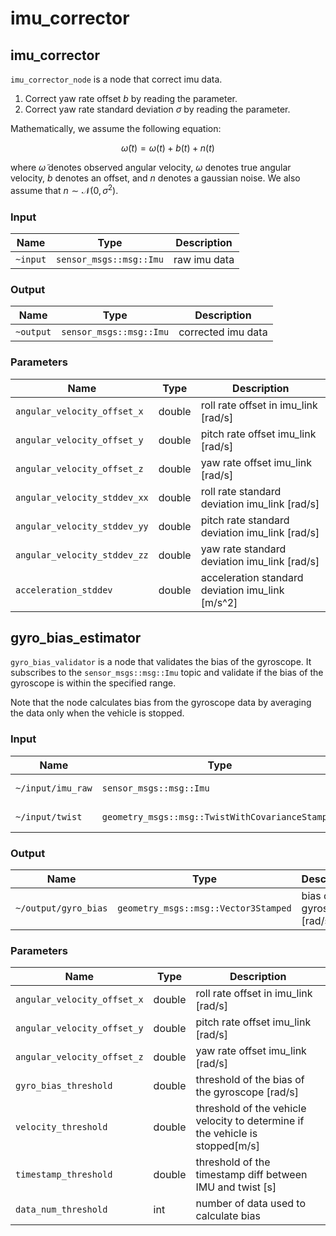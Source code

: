 # imu_corrector

## imu_corrector

`imu_corrector_node` is a node that correct imu data.

1. Correct yaw rate offset $b$ by reading the parameter.
2. Correct yaw rate standard deviation $\sigma$ by reading the parameter.

Mathematically, we assume the following equation:

$$
\tilde{\omega}(t) = \omega(t) + b(t) + n(t)
$$

where $\tilde{\omega}$ denotes observed angular velocity, $\omega$ denotes true angular velocity, $b$ denotes an offset, and $n$ denotes a gaussian noise.
We also assume that $n\sim\mathcal{N}(0, \sigma^2)$.

<!-- TODO(TIER IV): Make this repository public or change the link. -->
<!-- Use the value estimated by [deviation_estimator](https://github.com/tier4/calibration_tools/tree/main/localization/deviation_estimation_tools) as the parameters for this node. -->

### Input

| Name     | Type                    | Description  |
| -------- | ----------------------- | ------------ |
| `~input` | `sensor_msgs::msg::Imu` | raw imu data |

### Output

| Name      | Type                    | Description        |
| --------- | ----------------------- | ------------------ |
| `~output` | `sensor_msgs::msg::Imu` | corrected imu data |

### Parameters

| Name                         | Type   | Description                                      |
| ---------------------------- | ------ | ------------------------------------------------ |
| `angular_velocity_offset_x`  | double | roll rate offset in imu_link [rad/s]             |
| `angular_velocity_offset_y`  | double | pitch rate offset imu_link [rad/s]               |
| `angular_velocity_offset_z`  | double | yaw rate offset imu_link [rad/s]                 |
| `angular_velocity_stddev_xx` | double | roll rate standard deviation imu_link [rad/s]    |
| `angular_velocity_stddev_yy` | double | pitch rate standard deviation imu_link [rad/s]   |
| `angular_velocity_stddev_zz` | double | yaw rate standard deviation imu_link [rad/s]     |
| `acceleration_stddev`        | double | acceleration standard deviation imu_link [m/s^2] |

## gyro_bias_estimator

`gyro_bias_validator` is a node that validates the bias of the gyroscope. It subscribes to the `sensor_msgs::msg::Imu` topic and validate if the bias of the gyroscope is within the specified range.

Note that the node calculates bias from the gyroscope data by averaging the data only when the vehicle is stopped.

### Input

| Name              | Type                                             | Description      |
| ----------------- | ------------------------------------------------ | ---------------- |
| `~/input/imu_raw` | `sensor_msgs::msg::Imu`                          | **raw** imu data |
| `~/input/twist`   | `geometry_msgs::msg::TwistWithCovarianceStamped` | vehicle velocity |

### Output

| Name                 | Type                                 | Description                   |
| -------------------- | ------------------------------------ | ----------------------------- |
| `~/output/gyro_bias` | `geometry_msgs::msg::Vector3Stamped` | bias of the gyroscope [rad/s] |

### Parameters

| Name                        | Type   | Description                                                                   |
| --------------------------- | ------ | ----------------------------------------------------------------------------- |
| `angular_velocity_offset_x` | double | roll rate offset in imu_link [rad/s]                                          |
| `angular_velocity_offset_y` | double | pitch rate offset imu_link [rad/s]                                            |
| `angular_velocity_offset_z` | double | yaw rate offset imu_link [rad/s]                                              |
| `gyro_bias_threshold`       | double | threshold of the bias of the gyroscope [rad/s]                                |
| `velocity_threshold`        | double | threshold of the vehicle velocity to determine if the vehicle is stopped[m/s] |
| `timestamp_threshold`       | double | threshold of the timestamp diff between IMU and twist [s]                     |
| `data_num_threshold`        | int    | number of data used to calculate bias                             |
